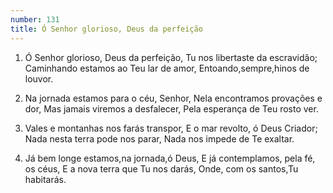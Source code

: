 ```yaml
---
number: 131
title: Ó Senhor glorioso, Deus da perfeição
---
```


1. Ó Senhor glorioso, Deus da perfeição,
  Tu nos libertaste da escravidão;
  Caminhando estamos ao Teu lar de amor,
  Entoando,sempre,hinos de louvor.

2. Na jornada estamos para o céu, Senhor,
  Nela encontramos provações e dor,
  Mas jamais viremos a desfalecer,
  Pela esperança de Teu rosto ver.

3. Vales e montanhas nos farás transpor,
  E o mar revolto, ó Deus Criador;
  Nada nesta terra pode nos parar,
  Nada nos impede de Te exaltar.

4. Já bem longe estamos,na jornada,ó Deus,
  E já contemplamos, pela fé, os céus,
  E a nova terra que Tu nos darás,
  Onde, com os santos,Tu habitarás.
